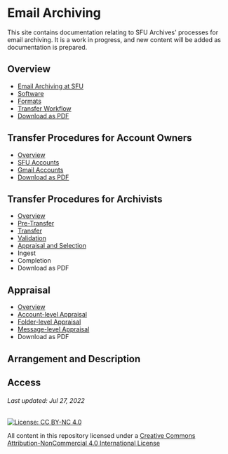 # Email Archiving

This site contains documentation relating to SFU Archives' processes for email archiving. It is a work in progress, and new content will be added as documentation is prepared.

## Overview
- [Email Archiving at SFU](overview/email-archiving-at-sfu.md)
- [Software](overview/software.md)
- [Formats](overview/formats.md)
- [Transfer Workflow](overview/transfer-workflow.md)
- [Download as PDF](downloads/email-archiving-overview.pdf)

## Transfer Procedures for Account Owners
- [Overview](account-owners/overview.md)
- [SFU Accounts](account-owners/transfer-procedures-for-sfu-email.md)
- [Gmail Accounts](account-owners/transfer-procedures-for-gmail.md)
- [Download as PDF](downloads/procedures-account-owners.pdf)

## Transfer Procedures for Archivists
- [Overview](archivists/overview.md)
- [Pre-Transfer](archivists/pre-transfer.md)
- [Transfer](archivists/transfer.md)
- [Validation](archivists/validation.md)
- [Appraisal and Selection](archivists/appraisal.md)
- Ingest
- Completion
- Download as PDF

## Appraisal
- [Overview](appraisal/overview.md)
- [Account-level Appraisal](appraisal/account-level-appraisal.md)
- [Folder-level Appraisal](appraisal/folder-level-apppraisal.md)
- [Message-level Appraisal](appraisal/message-level-appraisal.md)
- Download as PDF

## Arrangement and Description

## Access

###### Last updated: Jul 27, 2022

[![License: CC BY-NC 4.0](https://img.shields.io/badge/License-CC%20BY--NC%204.0-lightgrey.svg)](https://creativecommons.org/licenses/by-nc/4.0/)

All content in this repository licensed under a [Creative Commons Attribution-NonCommercial 4.0 International License](https://creativecommons.org/licenses/by-nc/4.0/)
